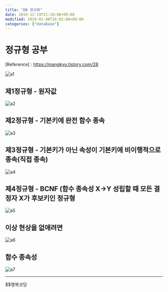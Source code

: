 ```yaml
---
title: "DB 정규화"
date: 2019-12-19T21:10:08+09:00
modified: 2020-01-08T16:03:00+09:00
categories: ["database"]
---
```


# 정규형 공부

[Reference] : https://mangkyu.tistory.com/28

![a1](../../images/a1.png)

## 제1정규형 - 원자값

![a2](../../images/a2.png)

## 제2정규형 - 기본키에 완전 함수 종속

![a3](../../images/a3.png)

## 제3정규형 - 기본키가 아닌 속성이 기본키에 비이행적으로 종속(직접 종속)

![a4](../../images/a4.png)

## 제4정규형 - BCNF (함수 종속성 X->Y 성립할 때 모든 결정자 X가 후보키인 정규형

![a5](../../images/a5.png)

## 이상 현상을 없애려면

![a6](../../images/a6.png)

## 함수 종속성

![a7](../../images/a7.png)

---

$$행복코딩
